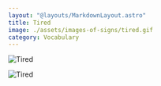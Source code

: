 ```yaml
---
layout: "@layouts/MarkdownLayout.astro"
title: Tired
image: ./assets/images-of-signs/tired.gif
category: Vocabulary
---
```


![Tired](@signs/tired.gif)

![Tired](@signs/tired-sgsl-sign-bank.gif)
